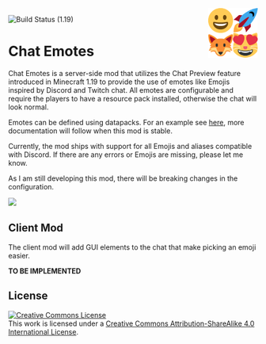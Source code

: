 <img alt="Smiley Emoji" src="./src/main/resources/assets/chat_emotes/icon.png" width="100" align="right" />

![Build Status (1.19)](https://img.shields.io/github/workflow/status/ColinTimBarndt/fabric_chat-emotes/build/1.19?label=build%201.19)

# Chat Emotes

Chat Emotes is a server-side mod that utilizes the Chat Preview feature introduced in Minecraft 1.19 to provide the use of emotes like Emojis inspired by Discord and Twitch chat.
All emotes are configurable and require the players to have a resource pack installed, otherwise the chat will look normal.

Emotes can be defined using datapacks. For an example see [here](./src/main/resources/data/chat_emotes/emote), more documentation will follow when this mod is stable.

Currently, the mod ships with support for all Emojis and aliases compatible with Discord. If there are any errors or Emojis are missing, please let me know.

As I am still developing this mod, there will be breaking changes in the configuration.

[<img src="https://i.imgur.com/c1DH9VL.png" width="200"/>][fabric-lang-kotlin]

[fabric-lang-kotlin]: https://www.curseforge.com/minecraft/mc-mods/fabric-language-kotlin

## Client Mod

The client mod will add GUI elements to the chat that make picking an emoji easier.

**TO BE IMPLEMENTED**

[Twemoji]: https://twemoji.twitter.com/

## License

[![Creative Commons License][license-graphic]][license]\
This work is licensed under a [Creative Commons Attribution-ShareAlike 4.0 International License][license].

[license]: http://creativecommons.org/licenses/by-sa/4.0/
[license-graphic]: https://i.creativecommons.org/l/by-sa/4.0/80x15.png
